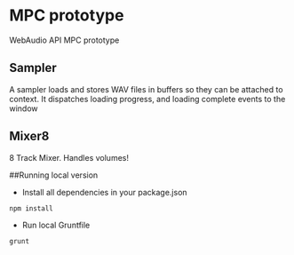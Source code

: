 # MPC prototype
WebAudio API MPC prototype


Sampler
---
A sampler loads and stores WAV files in buffers so they can be attached to context. It dispatches loading progress, and loading complete events to the window

Mixer8
---
8 Track Mixer. Handles volumes!




##Running local version
* Install all dependencies in your package.json
```shell
npm install 
```
* Run local Gruntfile
```shell
grunt
```